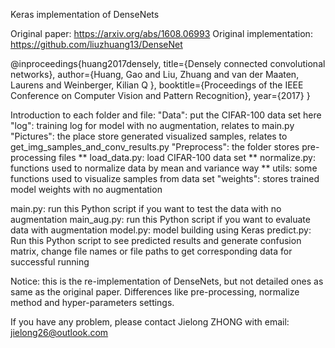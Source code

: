 Keras implementation of DenseNets

Original paper: https://arxiv.org/abs/1608.06993
Original implementation: https://github.com/liuzhuang13/DenseNet

@inproceedings{huang2017densely,
  title={Densely connected convolutional networks},
  author={Huang, Gao and Liu, Zhuang and van der Maaten, Laurens and Weinberger, Kilian Q },
  booktitle={Proceedings of the IEEE Conference on Computer Vision and Pattern Recognition},
  year={2017}
}

Introduction to each folder and file:
"Data": put the CIFAR-100 data set here
"log": training log for model with no augmentation, relates to main.py
"Pictures": the place store generated visualized samples, relates to get_img_samples_and_conv_results.py
"Preprocess": the folder stores pre-processing files
              ** load_data.py: load CIFAR-100 data set
              ** normalize.py: functions used to normalize data by mean and variance way
              ** utils: some functions used to visualize samples from data set
"weights": stores trained model weights with no augmentation

main.py: run this Python script if you want to test the data with no augmentation
main_aug.py: run this Python script if you want to evaluate data with augmentation
model.py: model building using Keras
predict.py: Run this Python script to see predicted results and generate confusion matrix, change file names
            or file paths to get corresponding data for successful running

Notice: this is the re-implementation of DenseNets, but not detailed ones as same as the original paper.
        Differences like pre-processing, normalize method and hyper-parameters settings.

If you have any problem, please contact Jielong ZHONG with email: jielong26@outlook.com
